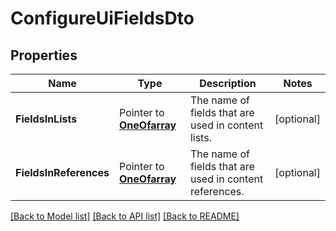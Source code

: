 # ConfigureUiFieldsDto

## Properties

Name | Type | Description | Notes
------------ | ------------- | ------------- | -------------
**FieldsInLists** | Pointer to [**OneOfarray**](oneOf&lt;array&gt;.md) | The name of fields that are used in content lists. | [optional] 
**FieldsInReferences** | Pointer to [**OneOfarray**](oneOf&lt;array&gt;.md) | The name of fields that are used in content references. | [optional] 

[[Back to Model list]](../README.md#documentation-for-models) [[Back to API list]](../README.md#documentation-for-api-endpoints) [[Back to README]](../README.md)


